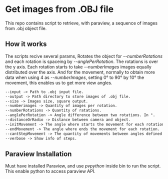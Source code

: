# Get images from .OBJ file

This repo contains script to retrieve, with paraview, a sequence of images from .obj object file. 

## How it works

The scripts recive several params, Rotates the object for *--numberRotations* and each rotation is spaceing by *--anglePerRotation*. The rotations is over the y axis. Each rotation starts to take *--numberImages* images equally distributed over the axis. And for the movement, normally to obtain more data when using 4 as *--numberImages*, setting 0° to 90° by 10° the movement, this enables us to get more view angles.

``` txt
--input -> Path to .obj input file.
--output -> Path directory to store images of .obj file.
--size -> Images size, square output.
--numberimages -> Quantity of images per rotation.
--numberRotations -> Quantity of ratations.
--anglePerRotation -> Angle difference between two rotations. In °.
--distanceOrRadio -> Distance between camera and object.
--initMovement -> The angle where starts the movement for each rotation.
--endMovement -> The angle where ends the movement for each rotation.
--cantStepMovement -> The quantity of movements between angles defined in movement.
--verbose -> Show info of steps.
```
## Paraview Installation

Must have installed Paraview, and use *pvpython* inside bin to run the script. This enable python to access paraview API.